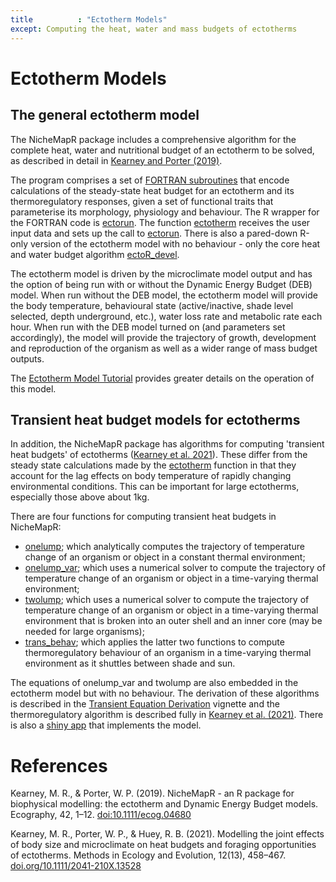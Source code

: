 ```yaml
---
title          : "Ectotherm Models"
except: Computing the heat, water and mass budgets of ectotherms
---
```

<h1>Ectotherm Models</h1>
<p>
<h2>The general ectotherm model</h2>
<p>
The NicheMapR package includes a comprehensive algorithm for the complete heat, water and nutritional budget of an ectotherm to be solved, as described in detail in <a href="https://doi:10.1111/ecog.04680">Kearney and Porter (2019)</a>.
<p>
The program comprises a set of <a href="https://github.com/mrke/NicheMapR/tree/master/src">FORTRAN subroutines</a> that encode calculations of the steady-state heat budget for an ectotherm and its thermoregulatory responses, given a set of functional traits that parameterise its morphology, physiology and behaviour. The R wrapper for the FORTRAN code is <a href="https://github.com/mrke/NicheMapR/blob/master/R/ectorun.R">ectorun</a>. The function <a href="https://github.com/mrke/NicheMapR/blob/master/R/ectotherm.R">ectotherm</a> receives the user input data and sets up the call to <a href="https://github.com/mrke/NicheMapR/blob/master/R/ectorun.R">ectorun</a>. There is also a pared-down R-only version of the ectotherm model with no behaviour - only the core heat and water budget algorithm <a href="https://github.com/mrke/NicheMapR/blob/master/R/ectoR_devel.R">ectoR_devel</a>.
<p>
The ectotherm model is driven by the microclimate model output and has the option of being run with or without the Dynamic Energy Budget (DEB) model. When run without the DEB model, the ectotherm model will provide the body temperature, behavioural state (active/inactive, shade level selected, depth underground, etc.), water loss rate and metabolic rate each hour. When run with the DEB model turned on (and parameters set accordingly), the model will provide the trajectory of growth, development and reproduction of the organism as well as a wider range of mass budget outputs.
<p>
The <a href="/NicheMapR/inst/doc/ectotherm-model-tutorial">Ectotherm Model Tutorial</a> provides greater details on the operation of this model.
<p>
<h2>Transient heat budget models for ectotherms</h2>
<p>
In addition, the NicheMapR package has algorithms for computing 'transient heat budgets' of ectotherms (<a href="https://doi.org/10.1111/2041-210X.13528">Kearney et al. 2021</a>). These differ from the steady state calculations made by the <a href="https://github.com/mrke/NicheMapR/blob/master/R/ectotherm.R">ectotherm</a> function in that they account for the lag effects on body temperature of rapidly changing environmental conditions. This can be important for large ectotherms, especially those above about 1kg.
<p>
There are four functions for computing transient heat budgets in NicheMapR:

<ul>
<li><a href="https://github.com/mrke/NicheMapR/blob/master/R/onelump.R">onelump</a>; which analytically computes the trajectory of temperature change of an organism or object in a constant thermal environment;</li>
<li><a href="https://github.com/mrke/NicheMapR/blob/master/R/onelump_var.R">onelump_var</a>; which uses a numerical solver to compute the trajectory of temperature change of an organism or object in a time-varying thermal environment;</li>
<li><a href="https://github.com/mrke/NicheMapR/blob/master/R/twolump.R">twolump</a>; which uses a numerical solver to compute the trajectory of temperature change of an organism or object in a time-varying thermal environment that is broken into an outer shell and an inner core (may be needed for large organisms);</li>
<li><a href="https://github.com/mrke/NicheMapR/blob/master/R/trans_behav.R">trans_behav</a>; which applies the latter two functions to compute thermoregulatory behaviour of an organism in a time-varying thermal environment as it shuttles between shade and sun.</li>
</ul>
<p> The equations of onelump_var and twolump are also embedded in the ectotherm model but with no behaviour. The derivation of these algorithms is described in the <a href="/NicheMapR/inst/doc//transient-equation-derivations.html">Transient Equation Derivation</a> vignette and the thermoregulatory algorithm is described fully in <a href="https://doi.org/10.1111/2041-210X.13528">Kearney et al. (2021)</a>. There is also a <a href="http://bioforecasts.science.unimelb.edu.au/app_direct/ectotherm_transient/">shiny app</a> that implements the model.

<h1>References</h1>
<p>
Kearney, M. R., & Porter, W. P. (2019). NicheMapR - an R package for biophysical modelling: the ectotherm and Dynamic Energy Budget models. Ecography, 42, 1–12. <a href="https://doi:10.1111/ecog.04680">doi:10.1111/ecog.04680</a>
<p>
Kearney, M. R., Porter, W. P., & Huey, R. B. (2021). Modelling the joint effects of body size and microclimate on heat budgets and foraging opportunities of ectotherms. Methods in Ecology and Evolution, 12(13), 458–467. <a href="https://doi.org/10.1111/2041-210X.13528">doi.org/10.1111/2041-210X.13528</a>

